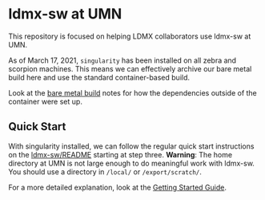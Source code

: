 # ldmx-sw at UMN

This repository is focused on helping LDMX collaborators use ldmx-sw at UMN.

As of March 17, 2021, `singularity` has been installed on all zebra and scorpion machines.
This means we can effectively archive our bare metal build here and use the standard container-based build.

Look at the [bare metal build](bare_metal_build.md) notes for how the dependencies outside of the container were set up.

## Quick Start

With singularity installed, we can follow the regular quick start instructions on the [ldmx-sw/README](https://github.com/LDMX-Software/ldmx-sw#quick-start) starting at step three. **Warning**: The home directory at UMN is not large enough to do meaningful work with ldmx-sw. You should use a directory in `/local/` or `/export/scratch/`.

For a more detailed explanation, look at the [Getting Started Guide](getting_started.md).
